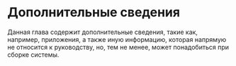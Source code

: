 # Дополнительные сведения

Данная глава содержит дополнительные сведения, такие как, например, приложения, а также иную информацию, которая напрямую не относится к руководству, но, тем не менее, может понадобиться при сборке системы.
